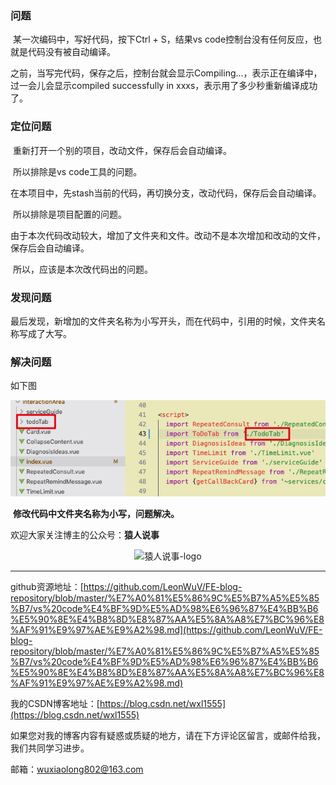 ### 问题

​	某一次编码中，写好代码，按下Ctrl + S，结果vs code控制台没有任何反应，也就是代码没有被自动编译。

​	之前，当写完代码，保存之后，控制台就会显示Compiling...，表示正在编译中，过一会儿会显示compiled successfully in xxxs，表示用了多少秒重新编译成功了。

### 定位问题

​	重新打开一个别的项目，改动文件，保存后会自动编译。

​	所以排除是vs code工具的问题。

​	在本项目中，先stash当前的代码，再切换分支，改动代码，保存后会自动编译。

​	所以排除是项目配置的问题。

​	由于本次代码改动较大，增加了文件夹和文件。改动不是本次增加和改动的文件，保存后会自动编译。

​	所以，应该是本次改代码出的问题。

### 发现问题

​	最后发现，新增加的文件夹名称为小写开头，而在代码中，引用的时候，文件夹名称写成了大写。

### 解决问题
 如下图

 <p align="center">
  <img src="https://raw.githubusercontent.com/LeonWuV/ftp/master/pictures/tools/2.jpg" alt="" width="650px"/>
  <br>
</p>

​	**修改代码中文件夹名称为小写，问题解决。**



欢迎大家关注博主的公众号：<strong>猿人说事</strong>

<p align="center">
  <img src="http://storage.360buyimg.com/cdn-upload/yuanRenQR83057a63644441fda8a095ae68c574c5.jpg" alt="猿人说事-logo" width="150px" height="150px"/>
  <br>
</p>

---

github资源地址：[https://github.com/LeonWuV/FE-blog-repository/blob/master/%E7%A0%81%E5%86%9C%E5%B7%A5%E5%85%B7/vs%20code%E4%BF%9D%E5%AD%98%E6%96%87%E4%BB%B6%E5%90%8E%E4%B8%8D%E8%87%AA%E5%8A%A8%E7%BC%96%E8%AF%91%E9%97%AE%E9%A2%98.md](https://github.com/LeonWuV/FE-blog-repository/blob/master/%E7%A0%81%E5%86%9C%E5%B7%A5%E5%85%B7/vs%20code%E4%BF%9D%E5%AD%98%E6%96%87%E4%BB%B6%E5%90%8E%E4%B8%8D%E8%87%AA%E5%8A%A8%E7%BC%96%E8%AF%91%E9%97%AE%E9%A2%98.md)

我的CSDN博客地址：[https://blog.csdn.net/wxl1555](https://blog.csdn.net/wxl1555)

如果您对我的博客内容有疑惑或质疑的地方，请在下方评论区留言，或邮件给我，我们共同学习进步。

邮箱：wuxiaolong802@163.com

